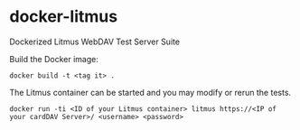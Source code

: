 docker-litmus
================

Dockerized Litmus WebDAV Test Server Suite

Build the Docker image:
```
docker build -t <tag it> .
```
The Litmus container can be started and you may modify or rerun the tests.
```
docker run -ti <ID of your Litmus container> litmus https://<IP of your cardDAV Server>/ <username> <password>
```
